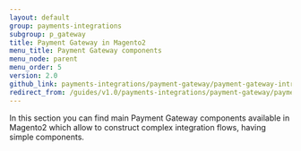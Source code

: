 ```yaml
---
layout: default
group: payments-integrations
subgroup: p_gateway
title: Payment Gateway in Magento2
menu_title: Payment Gateway components
menu_node: parent
menu_order: 5
version: 2.0
github_link: payments-integrations/payment-gateway/payment-gateway-intro.md
redirect_from: /guides/v1.0/payments-integrations/payment-gateway/payment-gateway-intro.html
---
```


In this section you can find main Payment Gateway components available in Magento2 which allow to construct complex integration flows, having simple components.

